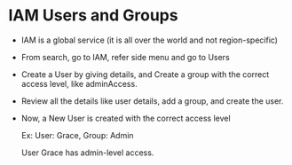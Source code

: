 # IAM Users and Groups
  - IAM is a global service (it is all over the world and not region-specific)
  - From search, go to IAM, refer side menu and go to Users
  - Create a User by giving details, and Create a group with the correct access level, like adminAccess.
  - Review all the details like user details, add a group, and create the user.
  - Now, a New User is created with the correct access level

    Ex: User: Grace, Group: Admin

    User Grace has admin-level access.

